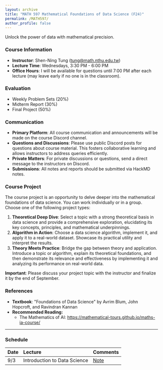 ```yaml
---
layout: archive
title: "MATH 597 Mathematical Foundations of Data Science (F24)"
permalink: /MATH597/
author_profile: false
---
```


Unlock the power of data with mathematical precision.

### Course Information
* **Instructor**: Shen-Ning Tung (tung@math.nthu.edu.tw)
* **Lecture Time**: Wednesdays, 3:30 PM - 6:00 PM
* **Office Hours**: I will be available for questions until 7:00 PM after each lecture (may leave early if no one is in the classroom).

### Evaluation
* Weekly Problem Sets (20%)
* Midterm Report (30%)
* Final Project (50%)

### Communication
* **Primary Platform**: All course communication and announcements will be made on the course Discord channel.
* **Questions and Discussions**: Please use public Discord posts for questions about course material. This fosters collaborative learning and allows instructors to address queries efficiently.
* **Private Matters**: For private discussions or questions, send a direct message to the instructors on Discord.
* **Submissions**: All notes and reports should be submitted via HackMD notes.

### Course Project
The course project is an opportunity to delve deeper into the mathematical foundations of data science. You can work individually or in a group. Choose one of the following project types:
1. **Theoretical Deep Dive**: Select a topic with a strong theoretical basis in data science and provide a comprehensive exploration, elucidating its key concepts, principles, and mathematical underpinnings.
2. **Algorithm in Action**: Choose a data science algorithm, implement it, and apply it to a real-world dataset. Showcase its practical utility and interpret the results.
3. **Theory Meets Practice**: Bridge the gap between theory and application. Introduce a topic or algorithm, explain its theoretical foundations, and then demonstrate its relevance and effectiveness by implementing it and analyzing its performance on real-world data.

**Important**: Please discuss your project topic with the instructor and finalize it by the end of September.


### References
* **Textbook**: "Foundations of Data Science" by Avrim Blum, John Hopcroft, and Ravindran Kannan
* **Recommended Reading:**
    * The Mathematics of AI: https://mathematical-tours.github.io/maths-ia-course/

---
### Schedule

| Date | Lecture | Comments |
|:-----|:--------|:---------|
| 9/3  | Introduction to Data Science | [Note](https://hackmd.io/Vis3040nRmOvGl7xbJd3NA?view) |
